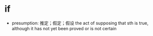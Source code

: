 # if

- presumption: 推定；假定；假设 the act of supposing that sth is true, although it has not yet been proved or is not certain

